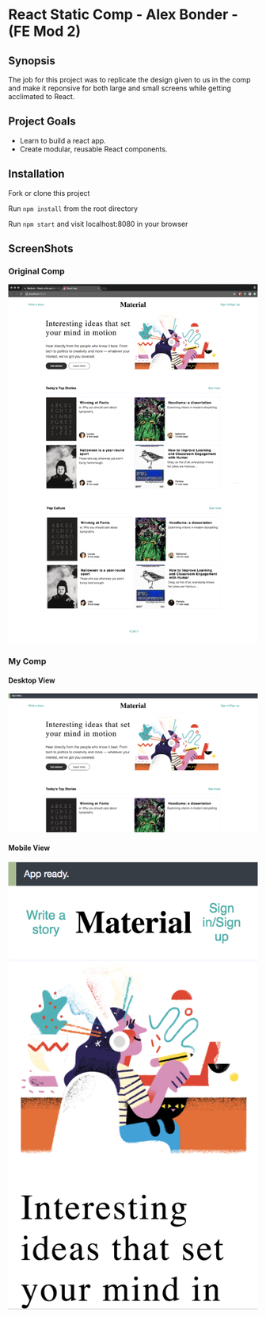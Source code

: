 # React Static Comp - Alex Bonder - (FE Mod 2)

## Synopsis

  The job for this project was to replicate the design given to us in the comp and make it reponsive for both large and small screens while getting acclimated to React.

## Project Goals

* Learn to build a react app.
* Create modular, reusable React components.

## Installation

Fork or clone this project

Run `npm install` from the root directory

Run `npm start` and visit localhost:8080 in your browser

## ScreenShots

### Original Comp

![original comp](model-image.png "Original Comp")

### My Comp

#### Desktop View

![my comp](desktop-view.png "Desktop View")

#### Mobile View

![my comp](mobile-view.png "Mobile View")
